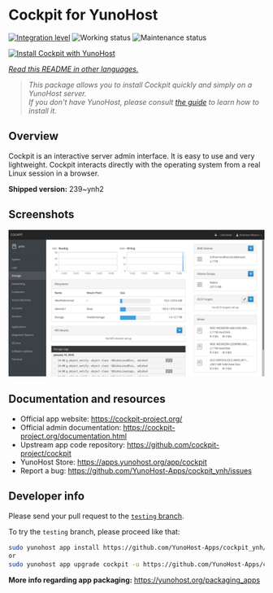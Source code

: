 <!--
N.B.: This README was automatically generated by <https://github.com/YunoHost/apps/tree/master/tools/readme_generator>
It shall NOT be edited by hand.
-->

# Cockpit for YunoHost

[![Integration level](https://dash.yunohost.org/integration/cockpit.svg)](https://ci-apps.yunohost.org/ci/apps/cockpit/) ![Working status](https://ci-apps.yunohost.org/ci/badges/cockpit.status.svg) ![Maintenance status](https://ci-apps.yunohost.org/ci/badges/cockpit.maintain.svg)

[![Install Cockpit with YunoHost](https://install-app.yunohost.org/install-with-yunohost.svg)](https://install-app.yunohost.org/?app=cockpit)

*[Read this README in other languages.](./ALL_README.md)*

> *This package allows you to install Cockpit quickly and simply on a YunoHost server.*  
> *If you don't have YunoHost, please consult [the guide](https://yunohost.org/install) to learn how to install it.*

## Overview

Cockpit is an interactive server admin interface. It is easy to use and very lightweight. Cockpit interacts directly with the operating system from a real Linux session in a browser.

**Shipped version:** 239~ynh2

## Screenshots

![Screenshot of Cockpit](./doc/screenshots/screenshot-storage.png)

## Documentation and resources

- Official app website: <https://cockpit-project.org/>
- Official admin documentation: <https://cockpit-project.org/documentation.html>
- Upstream app code repository: <https://github.com/cockpit-project/cockpit>
- YunoHost Store: <https://apps.yunohost.org/app/cockpit>
- Report a bug: <https://github.com/YunoHost-Apps/cockpit_ynh/issues>

## Developer info

Please send your pull request to the [`testing` branch](https://github.com/YunoHost-Apps/cockpit_ynh/tree/testing).

To try the `testing` branch, please proceed like that:

```bash
sudo yunohost app install https://github.com/YunoHost-Apps/cockpit_ynh/tree/testing --debug
or
sudo yunohost app upgrade cockpit -u https://github.com/YunoHost-Apps/cockpit_ynh/tree/testing --debug
```

**More info regarding app packaging:** <https://yunohost.org/packaging_apps>
